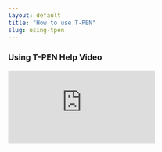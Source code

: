 ```yaml
---
layout: default
title: "How to use T-PEN"
slug: using-tpen
---
```


### Using T-PEN Help Video
<div>
<iframe allow="accelerometer; autoplay; encrypted-media; gyroscope; picture-in-picture" allowfullscreen="" frameborder="0" src="https://www.youtube.com/embed/56CLCUjZUyM">
</iframe>
</div>
